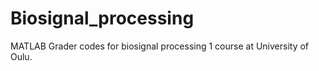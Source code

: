 # Biosignal_processing
MATLAB Grader codes for biosignal processing 1 course at University of Oulu.
